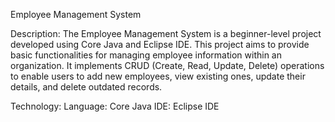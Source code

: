  Employee Management System

Description:
The Employee Management System is a beginner-level project developed using Core Java and Eclipse IDE. 
This project aims to provide basic functionalities for managing employee information within an organization.
It implements CRUD (Create, Read, Update, Delete) operations to enable users to add new employees, view existing ones, update their details, and delete outdated records.

Technology: 
Language: Core Java 
IDE: Eclipse IDE

